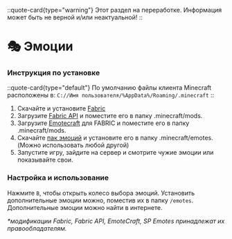 ::quote-card{type="warning"}
 Этот раздел на переработке. Информация может быть не верной и/или неактуальной!
::

# 🎭 Эмоции

### Инструкция по установке
::quote-card{type="default"}
  По умолчанию файлы клиента Minecraft расположены в: `C://Имя пользователя/%AppData%/Roaming/.minecraft`
::

1. Скачайте и установите [Fabric](https://fabricmc.net/)
2. Загрузите [Fabric API](https://www.curseforge.com/minecraft/mc-mods/fabric-api) и поместите его в папку .minecraft/mods.
3. Загрузите [Emotecraft](https://www.curseforge.com/minecraft/mc-mods/emotecraft) для FABRIC и поместите его в папку  .minecraft/mods.
4. Скачайте [пак эмоций](https://drive.google.com/uc?id=1LgWV5VN8q8bxVlzL7u_cjYSBekNZxnro&export=download) и установите его в папку .minecraft/emotes. (Можно использовать любой другой)
5. Запустите игру, зайдите на сервер и смотрите чужие эмоции или показывайте свои.

### Настройка и использование
Нажмите `B`, чтобы открыть колесо выбора эмоций. Установить дополнительные эмоции можно, поместив их в папку `/emotes`.
Дополнительные эмоции можно найти в интернете.

_*модификации Fabric, Fabric API, EmoteCraft, SP Emotes принадлежат их правообладателям._
